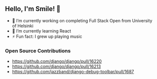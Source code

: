 ## Hello, I'm Smile! 👋

- 🔭 I’m currently working on completing Full Stack Open from University of Helsinki
- 🌱 I’m currently learning React
- ⚡ Fun fact: I grew up playing music

### Open Source Contributions 
- https://github.com/django/django/pull/16220
- https://github.com/django/django/pull/16213
- https://github.com/jazzband/django-debug-toolbar/pull/1687

<!--- 
- 👯 I’m looking to collaborate on ...
- 🤔 I’m looking for help with ...
- 💬 Ask me about ...
- 📫 How to reach me: ...
- 😄 Pronouns: ...
 --->

